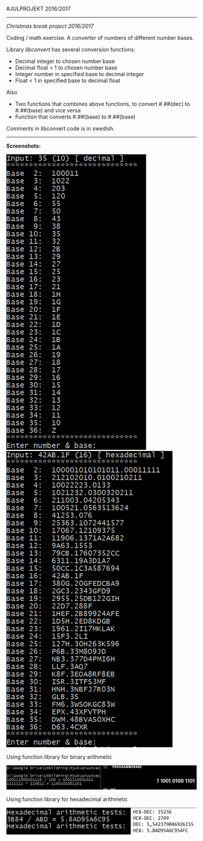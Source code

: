 #JULPROJEKT 2016/2017

---

*Christmas break project 2016/2017* 

Coding / math exercise.
A converter of numbers of different number bases.

Library *libconvert* has several conversion functions:
- Decimal integer to chosen number base
- Decimal float < 1 to chosen number base
- Integer number in specified base to decimal integer
- Float < 1 in specified base to decimal float

Also
- Two functions that combines above functions, to convert #.##(dec) to #.##(base) and vice versa
- Function that converts #.##(base) to #.##(base)


Comments in libconvert code is in swedish.

---

**Screenshots:**

![Shot 1](https://raw.githubusercontent.com/GoblinDynamiteer/XmasProject2016/master/img/img009.PNG)
![Shot 2](https://raw.githubusercontent.com/GoblinDynamiteer/XmasProject2016/master/img/img010.PNG)

Using function library for binary arithmetic

![Shot 3](https://raw.githubusercontent.com/GoblinDynamiteer/XmasProject2016/master/img/img011_binaritm.PNG)


Using function library for hexadecimal arithmetic

![Shot 4](https://raw.githubusercontent.com/GoblinDynamiteer/XmasProject2016/master/img/img012.PNG)


